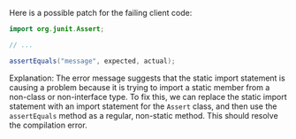 Here is a possible patch for the failing client code:
```java
import org.junit.Assert;

// ...

assertEquals("message", expected, actual);
```
Explanation:
The error message suggests that the static import statement is causing a problem because it is trying to import a static member from a non-class or non-interface type. To fix this, we can replace the static import statement with an import statement for the `Assert` class, and then use the `assertEquals` method as a regular, non-static method. This should resolve the compilation error.